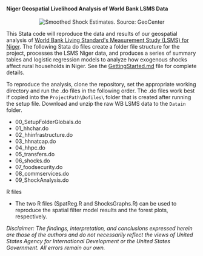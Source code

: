 #### Niger Geospatial Livelihood Analysis of World Bank LSMS Data
<p align="center"><img src="https://cloud.githubusercontent.com/assets/5873344/4593685/2e5d1e24-5088-11e4-82ce-09b65b1f7bc2.jpg" alt="Smoothed Shock Estimates. Source: GeoCenter"></p>

This Stata code will reproduce the data and results of our geospatial analysis of [World Bank Living Standard's Measurement Study (LSMS) for Niger][1]. The following Stata do files create a folder file structure for the project, processes the LSMS Niger data, and produces a series of summary tables and logistic regression models to analyze how exogenous shocks affect rural households in Niger. See the [GettingStarted.md][3] file for complete details.

To reproduce the analysis, clone the repository, set the appropriate working directory and run the .do files in the following order. The .do files work best if copied into the ```ProjectPath\Dofiles\``` folder that is created after running the setup file. Download and unzip the raw WB LSMS data to the ```Datain``` folder.

* 00_SetupFolderGlobals.do  
* 01_hhchar.do
* 02_hhinfrastructure.do
* 03_hhnatcap.do
* 04_hhpc.do
* 05_transfers.do
* 06_shocks.do
* 07_foodsecurity.do
* 08_commservices.do
* 09_ShockAnalysis.do  
  
R files  
* The two R files (SpatReg.R and ShocksGraphs.R) can be used to reproduce the spatial filter model results and the forest plots, respectively.   

  
*Disclaimer: The findings, interpretation, and conclusions expressed herein are those of the authors and do not necessarily reflect the views of United States Agency for International Development or the United States Government. All errors remain our own.*  

[1]: http://web.worldbank.org/WBSITE/EXTERNAL/EXTDEC/EXTRESEARCH/EXTLSMS/EXTSURAGRI/0,,contentMDK:23353883~pagePK:64168445~piPK:64168309~theSitePK:7420261,00.html.
[2]: http://resources.arcgis.com/en/help/main/10.1/index.html#//0031000000q9000000  
[3]: https://github.com/tessam30/NigerGeospatialAnalysis/blob/master/GettingStarted.md  

